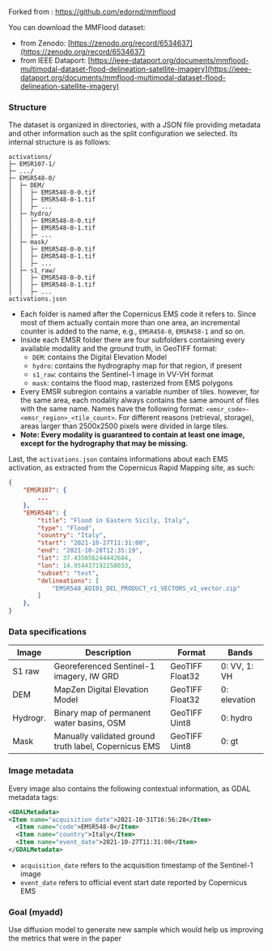 
Forked from :  https://github.com/edornd/mmflood

You can download the MMFlood dataset:
- from Zenodo: [https://zenodo.org/record/6534637](https://zenodo.org/record/6534637)
- from IEEE Dataport: [https://ieee-dataport.org/documents/mmflood-multimodal-dataset-flood-delineation-satellite-imagery](https://ieee-dataport.org/documents/mmflood-multimodal-dataset-flood-delineation-satellite-imagery)

### Structure
The dataset is organized in directories, with a JSON file providing metadata and other information such as the split configuration we selected.
Its internal structure is as follows:

```
activations/
├─ EMSR107-1/
├─ .../
├─ EMSR548-0/
│  ├─ DEM/
│  │  ├─ EMSR548-0-0.tif
│  │  ├─ EMSR548-0-1.tif
│  │  ├─ ...
│  ├─ hydro/
│  │  ├─ EMSR548-0-0.tif
│  │  ├─ EMSR548-0-1.tif
│  │  ├─ ...
│  ├─ mask/
│  │  ├─ EMSR548-0-0.tif
│  │  ├─ EMSR548-0-1.tif
│  │  ├─ ...
│  ├─ s1_raw/
│  │  ├─ EMSR548-0-0.tif
│  │  ├─ EMSR548-0-1.tif
│  │  ├─ ...
activations.json
```
- Each folder is named after the Copernicus EMS code it refers to. Since most of them actually contain more than one area, an incremental counter is added to the name, e.g., `EMSR458-0`, `EMSR458-1` and so on.
- Inside each EMSR folder there are four subfolders containing every available modality and the ground truth, in GeoTIFF format:
    - `DEM`: contains the Digital Elevation Model
    - `hydro`: contains the hydrography map for that region, if present
    - `s1_raw`: contains the Sentinel-1 image in VV-VH format
    - `mask`: contains the flood map, rasterized from EMS polygons
- Every EMSR subregion contains a variable number of tiles. however, for the same area, each modality always contains the same amount of files with the same name. Names have the following format: `<emsr_code>-<emsr_region>_<tile_count>`.
For different reasons (retrieval, storage), areas larger than 2500x2500 pixels were divided in large tiles.
- **Note: Every modality is guaranteed to contain at least one image, except for the hydrography that may be missing.**

Last, the `activations.json` contains informations about each EMS activation, as extracted from the Copernicus Rapid Mapping site, as such:
```json
{
    "EMSR107": {
        ...
    },
    "EMSR548": {
        "title": "Flood in Eastern Sicily, Italy",
        "type": "Flood",
        "country": "Italy",
        "start": "2021-10-27T11:31:00",
        "end": "2021-10-28T12:35:19",
        "lat": 37.435056244442684,
        "lon": 14.954437192250033,
        "subset": "test",
        "delineations": [
            "EMSR548_AOI01_DEL_PRODUCT_r1_VECTORS_v1_vector.zip"
        ]
    },
}
```

### Data specifications
| Image    | Description                                           | Format            | Bands        |
| -------- | ----------------------------------------------------- | ----------------- | ------------ |
| S1 raw   | Georeferenced Sentinel-1 imagery, IW GRD              | GeoTIFF Float32   | 0: VV, 1: VH |
| DEM      | MapZen Digital Elevation Model                        | GeoTIFF Float32   | 0: elevation |
| Hydrogr. | Binary map of permanent water basins, OSM             | GeoTIFF Uint8     | 0: hydro     |
| Mask     | Manually validated ground truth label, Copernicus EMS | GeoTIFF Uint8     | 0: gt        |


### Image metadata
Every image also contains the following contextual information, as GDAL metadata tags:
```xml
<GDALMetadata>
<Item name="acquisition_date">2021-10-31T16:56:28</Item>
  <Item name="code">EMSR548-0</Item>
  <Item name="country">Italy</Item>
  <Item name="event_date">2021-10-27T11:31:00</Item>
</GDALMetadata>
```
- `acquisition_date` refers to the acquisition timestamp of the Sentinel-1 image
- `event_date` refers to official event start date reported by Copernicus EMS


### Goal (myadd)

Use diffusion model to generate new sample which would help us improving the metrics that were in the paper